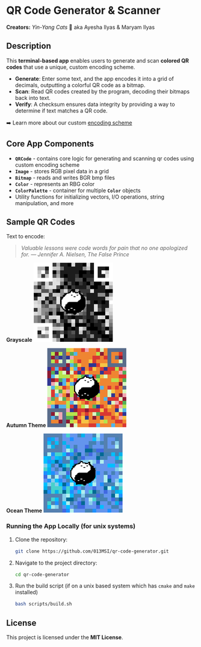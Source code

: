# QR Code Generator & Scanner
**Creators:** *Yin-Yang Cats* 🐾 aka Ayesha Ilyas & Maryam Ilyas


## Description
This **terminal-based app** enables users to generate and scan **colored QR codes** that use a unique, custom encoding scheme.

- **Generate**: Enter some text, and the app encodes it into a grid of decimals, outputting a colorful QR code as a bitmap.
- **Scan**: Read QR codes created by the program, decoding their bitmaps back into text.
- **Verify**: A checksum ensures data integrity by providing a way to determine if text matches a QR code.

➡️ Learn more about our custom [encoding scheme](https://013msi.github.io/qr-code-generator/)


## Core App Components
- **`QRCode`** - contains core logic for generating and scanning qr codes using custom encoding scheme
- **`Image`** - stores RGB pixel data in a grid
- **`Bitmap`** - reads and writes BGR bmp files
- **`Color`** - represents an RBG color
- **`ColorPalette`** - container for multiple **`Color`** objects
- Utility functions for initializing vectors, I/O operations, string manipulation, and more


## Sample QR Codes
Text to encode:
> *Valuable lessons were code words for pain that no one apologized for.*
> ― *Jennifer A. Nielsen, The False Prince*

**Grayscale**
![Sample grayscale QR code](https://raw.githubusercontent.com/013MSI/qr-code-generator/refs/heads/fix-and-refactor/samples/qr-grayscale.bmp)

**Autumn Theme**
![Sample autumn QR code](https://raw.githubusercontent.com/013MSI/qr-code-generator/refs/heads/fix-and-refactor/samples/qr-autumn.bmp)

**Ocean Theme**
![Sample ocean QR code](https://raw.githubusercontent.com/013MSI/qr-code-generator/refs/heads/fix-and-refactor/samples/qr-ocean.bmp)


### **Running the App Locally (for unix systems)**
1. Clone the repository:
   ```bash
   git clone https://github.com/013MSI/qr-code-generator.git
   ```
2. Navigate to the project directory:
   ```bash
   cd qr-code-generator
   ```
3. Run the build script (if on a unix based system which has `cmake` and `make` installed)
    ```bash
    bash scripts/build.sh
    ```

## License
This project is licensed under the **MIT License**.
